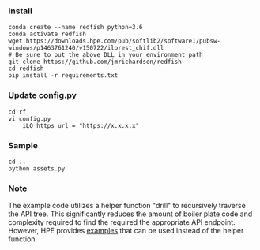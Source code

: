 ### Install

	conda create --name redfish python=3.6
	conda activate redfish
	wget https://downloads.hpe.com/pub/softlib2/software1/pubsw-windows/p1463761240/v150722/ilorest_chif.dll
	# Be sure to put the above DLL in your environment path
	git clone https://github.com/jmrichardson/redfish
	cd redfish
	pip install -r requirements.txt

### Update config.py
    
    cd rf
    vi config.py
        iLO_https_url = "https://x.x.x.x" 

### Sample

    cd ..
    python assets.py

### Note

The example code utilizes a helper function "drill" to recursively traverse the API tree.  This significantly reduces the amount of boiler plate code and complexity required to find the required the appropriate API endpoint.  However, HPE provides [examples](https://github.com/HewlettPackard/python-ilorest-library) that can be used instead of the helper function.  


